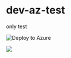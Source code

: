 # dev-az-test
only test


![Deploy to Azure](https://aka.ms/deploytoazurebutton)

<img src="https://aka.ms/deploytoazurebutton"/>
